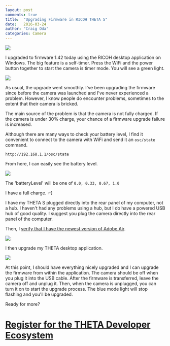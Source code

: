 ```yaml
---
layout: post
comments: true
title:  "Upgrading Firmware in RICOH THETA S"
date:   2016-03-24
author: "Craig Oda"
categories: Camera
---
```


![](/blog/img/2016-03/firmware-upgrade.png)

I upgraded to firmware 1.42 today using the RICOH desktop application on
Windows. The big feature is a self-timer. Press the WiFi and the power button
together to start the camera is timer mode. You will see a green light.

 ![](/blog/img/2016-03/green-timer.png)

As usual, the upgrade went smoothly. I've been upgrading the firmware
since before the camera was launched and I've never experienced a problem.
However, I know people do encounter problems, sometimes to the extent that
their camera is bricked.

The main source of the problem is that the camera is not fully charged.
If the camera is under 30% charge, your chance of a firmware upgrade
failure is increased.

Although there are many ways to check your battery level, I find it
convenient to connect to the camera with WiFi and send it an `osc/state`
command.

    http://192.168.1.1/osc/state

From here, I can easily see the battery level.

![](/blog/img/2016-03/battery-level.png)

The 'batteryLevel' will be one of `0.0, 0.33, 0.67, 1.0`

I have a full charge. :-)

I have my THETA S plugged directly into the rear panel of my computer,
not a hub. I haven't had any problems using a hub, but I do have a
powered USB hub of good quality. I suggest you plug the camera
directly into the rear panel of the computer.

Then, I [verify that I have the newest version of Adobe Air](https://helpx.adobe.com/air/kb/determine-version-air-runtime.html).

![](/blog/img/2016-03/adobe-air.png)

I then upgrade my THETA desktop application.

![](/blog/img/2016-03/ricoh-app.png)

At this point, I should have everything nicely upgraded and I can upgrade
the firmware from within the application. The camera should be off when you
plug it into the USB cable. After the firmware is transferred, leave the
camera off and unplug it. Then, when the camera is unplugged, you can
turn it on to start the upgrade process. The blue mode light will stop flashing
and you'll be upgraded.

Ready for more?

# [Register for the THETA Developer Ecosystem](http://theta360.guide/ecosystem/)
